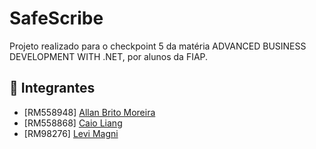 # SafeScribe

Projeto realizado para o checkpoint 5 da matéria ADVANCED BUSINESS DEVELOPMENT WITH .NET, por alunos da FIAP.

## 👥 Integrantes
- [RM558948] [Allan Brito Moreira](https://github.com/Allanbm100)
- [RM558868] [Caio Liang](https://github.com/caioliang)
- [RM98276] [Levi Magni](https://github.com/levmn)
